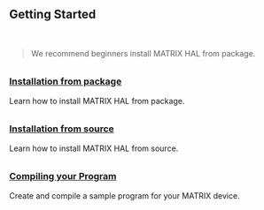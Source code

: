 ## Getting Started

<h3 style="padding-top:0.6em;"></h3>

>We recommend beginners install MATRIX HAL from package.

<h3 style="padding-top:0.6em;"><a href="installation-package">Installation from package</a>
</h3>
Learn how to install MATRIX HAL from package.

<h3 style="padding-top:0.6em;"><a href="installation-source">Installation from source</a>
</h3>
Learn how to install MATRIX HAL from source.

<h3 style="padding-top:0.6em;"><a href="programs">Compiling your Program</a>
</h3>
Create and compile a sample program for your MATRIX device.